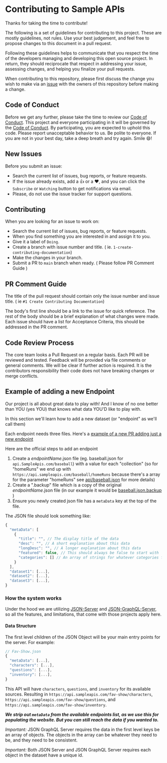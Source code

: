 # Contributing to Sample APIs

Thanks for taking the time to contribute!

The following is a set of guidelines for contributing to this project. These are mostly guidelines, not rules. Use your best judgement, and feel free to propose changes to this document in a pull request.

Following these guidelines helps to communicate that you respect the time of the developers managing and developing this open source project. In return, they should reciprocate that respect in addressing your issue, assessing changes, and helping you finalize your pull requests.

When contributing to this repository, please first discuss the change you wish to make via an [issue](https://github.com/jermbo/SampleAPIs/issues) with the owners of this repository before making a change.

## Code of Conduct

Before we get any further, please take the time to review our [Code of Conduct](https://github.com/jermbo/SampleAPIs/blob/master/CODE_OF_CONDUCT.md). This project and everyone participating in it will be governed by the [Code of Conduct](https://github.com/jermbo/SampleAPIs/blob/master/CODE_OF_CONDUCT.md). By participating, you are expected to uphold this code. Please report unacceptable behavior to us. Be polite to everyone. If you are not in your best day, take a deep breath and try again. Smile 😄!

## New Issues

Before you submit an issue:

- Search the current list of issues, bug reports, or feature requests.
- If the issue already exists, add a 👍 or a ❤️, and you can click the `Subscribe` or `Watching` button to get notifications via email.
- Please, do not use the issue tracker for support questions.

## Contributing

When you are looking for an issue to work on:

- Search the current list of issues, bug reports, or feature requests.
- When you find something you are interested in and assign it to you.
- Give it a label of `Doing`.
- Create a branch with issue number and title. ( ie. `1-create-contributing-documentation`)
- Make the changes in your branch.
- Submit a PR to `main` branch when ready. ( Please follow PR Comment Guide )

## PR Comment Guide

The title of the pull request should contain only the issue number and issue title. ( ie `#1 Create Contributing Documentation`)

The body's first line should be a link to the issue for quick reference. The rest of the body should be a brief explanation of what changes were made. Each issue should have a list for Acceptance Criteria, this should be addressed in the PR comment.

## Code Review Process

The core team looks a Pull Request on a regular basis. Each PR will be reviewed and tested. Feedback will be provided via file comments or general comments. We will be clear if further action is required. It is the contributors responsibility their code does not have breaking changes or merge conflicts.

## Example of adding a new Endpoint

Our project is all about great data to play with!
And I know of no one better than YOU (yes YOU) that knows what data YOU'D like to play with.

In this section we'll learn how to add a new dataset (or "endpoint" as we'll call them)

Each endpoint needs three files. Here's a [example of a new PR adding just a new endpoint](https://github.com/jermbo/SampleAPIs/pull/89)

Here are the official steps to add an endpoint
1) Create a <i>endpointName</i>.json file (eg. baseball.json for `api.SampleApis.com/baseball`) with a value for each "collection" (so for "homeRuns" we end up with `https://api.sampleapis.com/baseball/homeRuns` because there's a array for the parameter "homeRuns" see [api/baseball.json](/server/api/baseball.json) for more details)
2) Create a ".backup" file which is a copy of the original  <i>endpointName</i>.json file (in our example it would be [baseball.json.backup](/server/api/baseball.json.backup) )
3) Ensure you newly created json file has a `metaData` key at the top of the file.

The JSON file should look something like:
```JavaScript
{
  "metaData": [
    {
      "title": "", // The display title of the data
      "desc": "", // A short explanation about this data
      "longDesc": "", // A longer explanation about this data
      "featured": false, // This should always be false to start with
      "categories": [] // An array of strings for whatever categories fit your data
    }
  ],
  "dataset1": [...],
  "dataset2": [...],
  "dataset3": [...],
}
```

### How the system works

Under the hood we are utilizing [JSON-Server](https://www.npmjs.com/package/json-server) and [JSON-GraphQL-Server](https://www.npmjs.com/package/json-graphql-server), so all the features, and limitations, that come with those projects apply here.

#### Data Structure

The first level children of the JSON Object will be your main entry points for the server. For example:

```JavaScript
// Fav-Show.json
{
  "metaData": [...],
  "characters": [...],
  "questions": [...],
  "inventory": [...],
}
```

This API will have `characters`, `questions`, and `inventory` for its available sources. Resulting in `https://api.sampleapis.com/fav-show/characters`, `https://api.sampleapis.com/fav-show/questions`, and `https://api.sampleapis.com/fav-show/inventory`.

***We strip out `metaData` from the available endpoints list, as we use this for populating the website. But you can still reach the data if you wanted to.***

*Important:* JSON GraphQL Server requires the data in the first level keys be an array of objects. The objects in the array can be whatever they need to be, and they need to be consistent.

*Important:* Both JSON Server and JSON GraphQL Server requires each object in the dataset have a unique id.

